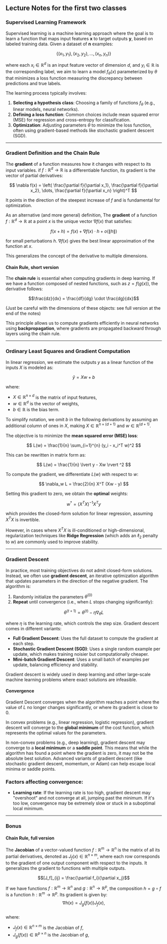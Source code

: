 ## Lecture Notes for the first two classes

### **Supervised Learning Framework**  

Supervised learning is a machine learning approach where the goal is to learn a function that maps input features **x** to target outputs **y**, based on labeled training data. Given a dataset of **n** examples:  

$$
\{(x_1, y_1), (x_2, y_2), \dots, (x_n, y_n)\}
$$

where each $x_i \in \mathbb{R}^d$ is an input feature vector of dimension $d$, and $y_i \in \mathbb{R}$ is the corresponding label, we aim to learn a model $f_\theta(x)$ parameterized by $\theta$ that minimizes a loss function measuring the discrepancy between predictions and true labels.  

The learning process typically involves:  
1. **Selecting a hypothesis class**: Choosing a family of functions $f_\theta$ (e.g., linear models, neural networks).  
2. **Defining a loss function**: Common choices include mean squared error (MSE) for regression and cross-entropy for classification.  
3. **Optimization**: Adjusting parameters $\theta$ to minimize the loss function, often using gradient-based methods like stochastic gradient descent (SGD).  

---

### **Gradient Definition and the Chain Rule**  

The **gradient** of a function measures how it changes with respect to its input variables. if $f: \mathbb{R}^d \to \mathbb{R}$ is a differentiable function, its gradient is the vector of partial derivatives:

$$
\nabla f(x) = \left( \frac{\partial f}{\partial x_1}, \frac{\partial f}{\partial x_2}, \dots, \frac{\partial f}{\partial x_n} \right)^T
$$

It points in the direction of the steepest increase of $f$ and is fundamental for optimization. 


As an alternative (and more general) definition, The **gradient** of a function $f: \mathbb{R}^d \to \mathbb{R}$ at a point $x$ is the unique vector $\nabla f(x)$ that satisfies:

$$
f(x + h) = f(x) + \nabla f(x) \cdot h + o(\|h\|)
$$

for small perturbations $h$. $\nabla f(x)$ gives the best linear approximation of the function at $x$.  


This generalizes the concept of the derivative to multiple dimensions.  

#### **Chain Rule, short version**  

The **chain rule** is essential when computing gradients in deep learning. If we have a function composed of nested functions, such as $z = f(g(x))$, the derivative follows:

$$\frac{dz}{dx} = \frac{df}{dg} \cdot \frac{dg}{dx}$$

(Just be careful with the dimensions of these objects: see full version at the end of the notes)

This principle allows us to compute gradients efficiently in neural networks using **backpropagation**, where gradients are propagated backward through layers using the chain rule.

---

### **Ordinary Least Squares and Gradient Computation**  

In linear regression, we estimate the outputs $y$ as a linear function of the inputs $X$ is modeled as:

$$
\hat{y} = Xw + b
$$

where:  
- $X \in \mathbb{R}^{n \times d}$ is the matrix of input features,  
- $w \in \mathbb{R}^{d}$ is the vector of weights,  
- $b \in \mathbb{R}$ is the bias term.  

To simplify notation, we omit $b$ in the following derivations by assuming an additional column of ones in $X$, making $X \in \mathbb{R}^{n \times (d+1)}$ and $w \in \mathbb{R}^{(d+1)}$.  

The objective is to minimize the **mean squared error (MSE) loss**:

$$
L(w) = \frac{1}{n} \sum_{i=1}^{n} (y_i - x_i^T w)^2
$$

This can be rewritten in matrix form as:

$$
L(w) = \frac{1}{n} \lvert y - Xw \rvert ^2
$$

To compute the gradient, we differentiate $L(w)$ with respect to $w$:

$$
\nabla_w L = \frac{2}{n} X^T (Xw - y)
$$

Setting this gradient to zero, we obtain the **optimal** weights:

$$
w^* = (X^T X)^{-1} X^T y
$$

which provides the closed-form solution for linear regression, assuming $X^T X$ is invertible.  

However, in cases where $X^T X$ is ill-conditioned or high-dimensional, regularization techniques like **Ridge Regression** (which adds an $\ell_2$ penalty to $w$) are commonly used to improve stability.  

---

### **Gradient Descent**  

In practice, most training objectives do not admit closed-form solutions. Instead, we often use **gradient descent**, an iterative optimization algorithm that updates parameters in the direction of the negative gradient. The algorithm is:

1. Randomly initialize the parameters $\theta^{(0)}$
2. **Repeat** until convergence (i.e., when $L$ stops changing significantly):

$$\theta^{(t+1)} = \theta^{(t)} - \eta \nabla_\theta L$$

where $\eta$ is the learning rate, which controls the step size. Gradient descent comes in different variants:  

- **Full Gradient Descent**: Uses the full dataset to compute the gradient at each step.  
- **Stochastic Gradient Descent (SGD)**: Uses a single random example per update, which makes training noisier but computationally cheaper.  
- **Mini-batch Gradient Descent**: Uses a small batch of examples per update, balancing efficiency and stability.  

Gradient descent is widely used in deep learning and other large-scale machine learning problems where exact solutions are infeasible.

#### Convergence
Gradient Descent converges when the algorithm reaches a point where the value of $L$ no longer changes significantly, or where its gradient is close to 0.

In convex problems (e.g., linear regression, logistic regression), gradient descent will converge to the **global minimum** of the cost function, which represents the optimal values for the parameters.
  
In non-convex problems (e.g., deep learning), gradient descent may converge to a **local minimum** or a **saddle point**. This means that while the algorithm has found a point where the gradient is zero, it may not be the absolute best solution. Advanced variants of gradient descent (like stochastic gradient descent, momentum, or Adam) can help escape local minima or saddle points.

### Factors affecting convergence:
- **Learning rate**: If the learning rate is too high, gradient descent may "overshoot" and not converge at all, jumping past the minimum. If it's too low, convergence may be extremely slow or stuck in a suboptimal local minimum.

-----
### Bonus
#### **Chain Rule, full version**
The **Jacobian** of a vector-valued function $f: \mathbb{R}^m \to \mathbb{R}^n$ is the matrix of all its partial derivatives, denoted as $J_f(x) \in \mathbb{R}^{n \times m}$, where each row corresponds to the gradient of one output component with respect to the inputs. It generalizes the gradient to functions with multiple outputs.

$$[J_f]_{ij} = \frac{\partial f_i}{\partial x_j}$$

If we have functions $f: \mathbb{R}^m \to \mathbb{R}^n$ and $g: \mathbb{R}^n \to \mathbb{R}^p$, the composition $h = g \circ f$ is a function $h: \mathbb{R}^m \to \mathbb{R}^p$. Its gradient is given by:  
$$\nabla h(x) = J_g(f(x)) J_f(x),$$  
where:  
- $J_f(x) \in \mathbb{R}^{n \times m}$ is the Jacobian of $f$,  
- $J_g(f(x)) \in \mathbb{R}^{p \times n}$ is the Jacobian of $g$,  
